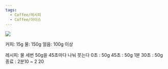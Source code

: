 ```yaml
---
tags:
  - Coffee/레시피
  - Coffee/아이스
---
```


![](https://youtu.be/x2ifNAQAET0?si=f-nE1gV1nqvHw9jT)

커피: 15g
물: 150g
얼음: 100g 이상

레시피:
물 세번 50g을 45초마다 나눠 붓는다
0초 : 50g
45초 : 50g
1분 30초 : 50g
종료 : 2분10 ~ 2 20